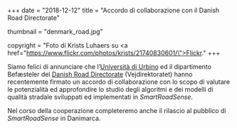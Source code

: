 +++
date = "2018-12-12"
title = "Accordo di collaborazione con il Danish Road Directorate"

thumbnail = "denmark_road.jpg"

copyright = "Foto di Krists Luhaers su <a href=\"https://www.flickr.com/photos/krists/21740830601/\">Flickr</a>."
+++

Siamo felici di annunciare che l’[Università di Urbino](https://www.uniurb.it/) ed il dipartimento Befæsteler del [Danish Road Directorate](http://www.vejdirektoratet.dk)&nbsp;(Vejdirektoratet) hanno recentemente firmato un accordo di collaborazione con lo scopo di valutare le potenzialità ed approfondire lo studio degli algoritmi e dei modelli di qualità stradale sviluppati ed implementati in *SmartRoadSense*.

Nel corso della cooperazione completeremo anche il rilascio al pubblico di *SmartRoadSense* in Danimarca.
